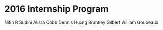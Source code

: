 # 2016 Internship Program

Nitin R Sudini
Alissa Cobb
Dennis Huang
Brantley Gilbert
William Goubeaux
